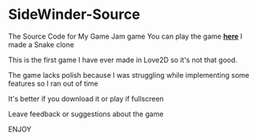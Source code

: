 # SideWinder-Source
The Source Code for My Game Jam game
You can play the game [**here**](https://daddypl.itch.io/sidewinder)
I made a Snake clone

This is the first game I have ever made in Love2D so it's not that good.

The game lacks polish because I was struggling while implementing some features so I ran out of time

It's better if you download it or play if fullscreen

Leave feedback or suggestions about the game

ENJOY


